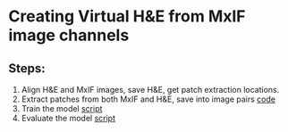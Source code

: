 # Creating Virtual H&E from MxIF image channels

## Steps:

1. Align H&E and MxIF images, save H&E, get patch extraction locations.
2. Extract patches from both MxIF and H&E, save into image pairs [code](data_prepration/extract_HE_MxIF_pair.py)
3. Train the model [script](train_eval/training.sh)
4. Evaluate the model [script](train_eval/eval.sh)

